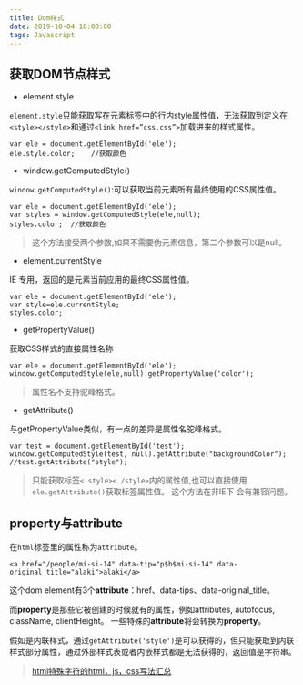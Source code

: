 ```yaml
---
title: Dom样式
date: 2019-10-04 10:00:00
tags: Javascript
---
```


## 获取DOM节点样式

- element.style

`element.style`只能获取写在元素标签中的行内style属性值，无法获取到定义在`<style></style>`和通过`<link href=”css.css”>`加载进来的样式属性。

```
var ele = document.getElementById('ele');
ele.style.color;    //获取颜色
```

- window.getComputedStyle()

`window.getComputedStyle()`:可以获取当前元素所有最终使用的CSS属性值。

```
var ele = document.getElementById('ele');
var styles = window.getComputedStyle(ele,null);
styles.color;  //获取颜色
```

> 这个方法接受两个参数,如果不需要伪元素信息，第二个参数可以是null。

- element.currentStyle

IE 专用，返回的是元素当前应用的最终CSS属性值。

```
var ele = document.getElementById('ele');
var style=ele.currentStyle;
styles.color;
```

- getPropertyValue()

获取CSS样式的直接属性名称

```
var ele = document.getElementById('ele');
window.getComputedStyle(ele,null).getPropertyValue('color');
```

> 属性名不支持驼峰格式。

- getAttribute()

与getPropertyValue类似，有一点的差异是属性名驼峰格式。

```
var test = document.getElementById('test');
window.getComputedStyle(test, null).getAttribute("backgroundColor");
//test.getAttribute("style");
```

> 只能获取标签`< style>< /style>`内的属性值,也可以直接使用`ele.getAttribute()`获取标签属性值。
> 这个方法在非IE下 会有兼容问题。

## property与attribute

在`html`标签里的属性称为`attribute`。

```
<a href="/people/mi-si-14" data-tip="p$b$mi-si-14" data-original_title="alaki">alaki</a>
```

这个dom element有3个**attribute**：href、data-tips、data-original_title。

而**property**是那些它被创建的时候就有的属性，例如attributes, autofocus, className, clientHeight。
一些特殊的**attribute**将会转换为**property**。

假如是内联样式，通过`getAttribute('style')`是可以获得的，但只能获取到内联样式部分属性，通过外部样式表或者内嵌样式都是无法获得的，返回值是字符串。

> [html特殊字符的html，js，css写法汇总
> ](http://www.cnblogs.com/mengfff/p/5035781.html)